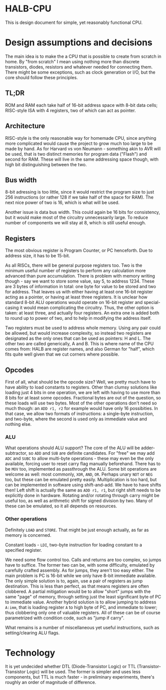 # HALB-CPU

This is design document for simple, yet reasonably functional CPU.

# Design assumptions and decisions

The main idea is to make the a CPU that is possible to create from scratch in home. By "from scratch" I mean
using nothing more than discrete transistors, diodes, resistors and whatever needed for connecting them.
There might be some exceptions, such as clock generation or I/O, but the core should follow these principles.

## TL;DR

ROM and RAM each take half of 16-bit address space with 8-bit data cells; RISC-style ISA
with 4 registers, two of which can act as pointer.

## Architecture

RISC-style is the only reasonable way for homemade CPU, since anything more complicated would cause
the project to grow much too large to be made by hand. As for Harvard vs von Neumann - something akin
to AVR will be used, that is two distinct memories for program data ("Flash") and second for RAM. These
will live in the same addressing space though, with high bit distinguishing between the two.

## Bus width

8-bit adressing is too little, since it would restrict the program size to just 256 instructions
(or rather 128 if we take half of the space for RAM). The next nice power of two is 16, which is
what will be used.

Another issue is data bus width. This could again be 16 bits for consistency, but it would make
most of the circuitry unnecessarily large. To reduce number of components we will stay at 8, which
is still useful enough.

## Registers

The most obvious register is Program Counter, or PC henceforth. Due to address size, it has to be 
15-bit.

As all RISCs, there will be general purpose registers too. Two is the minimum useful number of registers
to perform any calculation more advanced than pure accumulation. There is problem with memory writing
though - say we want to store some value, say 5, to address 1234. These are 3 bytes of information
in total: one byte for value to be stored and two for address. That leaves us with either having
at least one 16-bit register acting as a pointer, or having at least three registers. It is unclear
how standard 8-bit ALU operations would operate on 16-bit register and special-casing it would mean
complicating the circuitry. Thus, the other option is taken: at least three, and actually four
registers. An extra one is added both to round up to power of two, and to help in modifying the
address itself.

Two registers must be used to address whole memory. Using any pair could be allowed, but would
increase complexity, so instead two registers are designated as the only ones that can be used
as pointers: H and L. The other two are called generically, A and B. This is where name of the
CPU comes from: HALB are register names, and also German for "half", which fits quite well
given that we cut corners where possible.

## Opcodes

First of all, what should be the opcode size? Well, we pretty much have to have ability to load
constants to registers. Other than clumsy solutions like loading just 4 bits in one operation,
we are left with having to use more than 8 bits for at least some opcodes. Fractional bytes
are out of the question, so these loads will use two bytes. Most of the other operations don't
need so much though: an `ADD r1, r2` for example would have only 16 possibities. In that case,
we allow two formats of instructions: a single-byte instruction, and two-byte, where the
second is used only as immediate value and nothing else.

### ALU

What operations should ALU support? The core of the ALU will be adder-subtractor, so `ADD` and
`SUB` are definite candidates. For "free" we may add `ADC` and `SUBC` to allow multi-byte
operations - these may even be the only available, forcing user to reset carry flag manually
beforehand. There has to be `MOV` too, implemented as passthrough the ALU. Some bit operations
are welcome as well: most commonly, `XOR`, `AND`, `OR`. Perhaps unary `NOT` or `NEG` too,
but these can be emulated pretty easily. Multiplication is too hard, but can be implemented
in software using shift-and-add. We have to have shifts then! Left shift is actually the same as
`ADD r1, r1`, but right shift needs to be explicitly done in hardware. Rotating and/or rotating
through carry might be useful too, as well as arithmetic shift for signed division by two.
Many of these can be emulated, so it all depends on resources.

### Other operations

Definitely `LOAD` and `STORE`. That might be just enough actually, as far as memory is concerned.

Constant loads - `LDI`, two-byte instruction for loading constant to a specified register.

We need some flow control too. Calls and returns are too complex, so jumps have to suffice. The
former two can be, with some difficulty, emulated by carefully crafted assembly. As for
jumps, they aren't too easy either. The main problem is PC is 16-bit while we only have
8-bit immediate available. The only simple solution is to, again, use a pair of registers
as jump destination. This is less than perfect, as that means registers are often clobbered.
A partial mitigation would be to allow "short" jumps with the same "page" of memory, through
setting just the least significant byte of PC to immediate value. Another hybrid solution
is to allow jumping to address `A:imm`, that is loading register `A` to high byte of PC,
and immediate to lower; thus clobbering only one of valuable registers. All of these
can be of course parametrized with condition code, such as "jump if carry".

What remains is a number of miscellaneous yet useful instructions, such as setting/clearing
ALU flags.


# Technology

It is yet undecided whether DTL (Diode-Transistor Logic) or TTL (Transistor-Transistor Logic) will be used.
The former is simpler and uses less components, but TTL is much faster - in preliminary experiments,
there's roughly an order of magnitude of difference.
